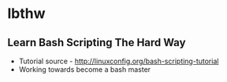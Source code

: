 # lbthw
Learn Bash Scripting The Hard Way
---------------------------------
- Tutorial source - http://linuxconfig.org/bash-scripting-tutorial
- Working towards become a bash master 
